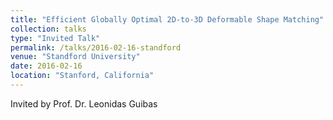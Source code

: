 ```yaml
---
title: "Efficient Globally Optimal 2D-to-3D Deformable Shape Matching"
collection: talks
type: "Invited Talk"
permalink: /talks/2016-02-16-standford
venue: "Standford University"
date: 2016-02-16
location: "Stanford, California"
---
```


Invited by Prof. Dr. Leonidas Guibas
